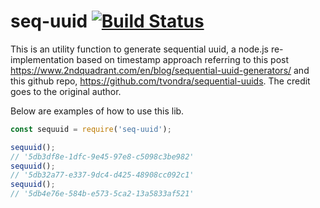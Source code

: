 # seq-uuid [![Build Status](https://travis-ci.org/ywchang/seq-uuid.svg?branch=master)](https://travis-ci.org/ywchang/seq-uuid)
This is an utility function to generate sequential uuid, a node.js re-implementation based on timestamp approach referring to this post https://www.2ndquadrant.com/en/blog/sequential-uuid-generators/ and this github repo, https://github.com/tvondra/sequential-uuids. The credit goes to the original author.

Below are examples of how to use this lib.

```javascript
const sequuid = require('seq-uuid');

sequuid();
// '5db3df8e-1dfc-9e45-97e8-c5098c3be982'
sequuid();
// '5db32a77-e337-9dc4-d425-48908cc092c1'
sequuid();
// '5db4e76e-584b-e573-5ca2-13a5833af521'
```



